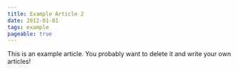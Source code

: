 ```yaml
---
title: Example Article 2
date: 2012-01-01
tags: example
pageable: true
---
```


This is an example article. You probably want to delete it and write your own articles!
